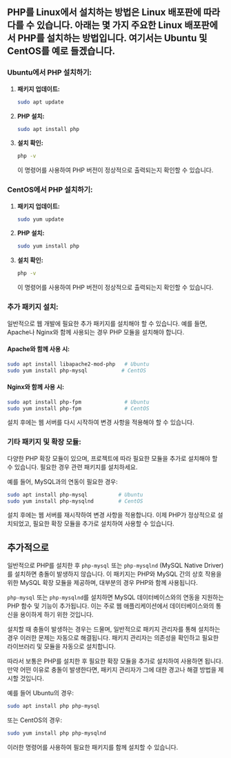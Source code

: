 ## PHP를 Linux에서 설치하는 방법은 Linux 배포판에 따라 다를 수 있습니다. 아래는 몇 가지 주요한 Linux 배포판에서 PHP를 설치하는 방법입니다. 여기서는 Ubuntu 및 CentOS를 예로 들겠습니다.

### Ubuntu에서 PHP 설치하기:

1. **패키지 업데이트:**
   ```bash
   sudo apt update
   ```

2. **PHP 설치:**
   ```bash
   sudo apt install php
   ```

3. **설치 확인:**
   ```bash
   php -v
   ```

   이 명령어를 사용하여 PHP 버전이 정상적으로 출력되는지 확인할 수 있습니다.

### CentOS에서 PHP 설치하기:

1. **패키지 업데이트:**
   ```bash
   sudo yum update
   ```

2. **PHP 설치:**
   ```bash
   sudo yum install php
   ```

3. **설치 확인:**
   ```bash
   php -v
   ```

   이 명령어를 사용하여 PHP 버전이 정상적으로 출력되는지 확인할 수 있습니다.

### 추가 패키지 설치:

일반적으로 웹 개발에 필요한 추가 패키지를 설치해야 할 수 있습니다. 예를 들면, Apache나 Nginx와 함께 사용되는 경우 PHP 모듈을 설치해야 합니다.

#### Apache와 함께 사용 시:

```bash
sudo apt install libapache2-mod-php   # Ubuntu
sudo yum install php-mysql           # CentOS
```

#### Nginx와 함께 사용 시:

```bash
sudo apt install php-fpm              # Ubuntu
sudo yum install php-fpm              # CentOS
```

설치 후에는 웹 서버를 다시 시작하여 변경 사항을 적용해야 할 수 있습니다.

### 기타 패키지 및 확장 모듈:

다양한 PHP 확장 모듈이 있으며, 프로젝트에 따라 필요한 모듈을 추가로 설치해야 할 수 있습니다. 필요한 경우 관련 패키지를 설치하세요.

예를 들어, MySQL과의 연동이 필요한 경우:

```bash
sudo apt install php-mysql          # Ubuntu
sudo yum install php-mysqlnd        # CentOS
```

설치 후에는 웹 서버를 재시작하여 변경 사항을 적용합니다. 이제 PHP가 정상적으로 설치되었고, 필요한 확장 모듈을 추가로 설치하여 사용할 수 있습니다.




## 추가적으로
일반적으로 PHP를 설치한 후 `php-mysql` 또는 `php-mysqlnd` (MySQL Native Driver)를 설치하면 충돌이 발생하지 않습니다. 이 패키지는 PHP와 MySQL 간의 상호 작용을 위한 MySQL 확장 모듈을 제공하며, 대부분의 경우 PHP와 함께 사용됩니다.

`php-mysql` 또는 `php-mysqlnd`를 설치하면 MySQL 데이터베이스와의 연동을 지원하는 PHP 함수 및 기능이 추가됩니다. 이는 주로 웹 애플리케이션에서 데이터베이스와의 통신을 용이하게 하기 위한 것입니다.

설치할 때 충돌이 발생하는 경우는 드물며, 일반적으로 패키지 관리자를 통해 설치하는 경우 이러한 문제는 자동으로 해결됩니다. 패키지 관리자는 의존성을 확인하고 필요한 라이브러리 및 모듈을 자동으로 설치합니다.

따라서 보통은 PHP를 설치한 후 필요한 확장 모듈을 추가로 설치하여 사용하면 됩니다. 만약 어떤 이유로 충돌이 발생한다면, 패키지 관리자가 그에 대한 경고나 해결 방법을 제시할 것입니다.

예를 들어 Ubuntu의 경우:

```bash
sudo apt install php php-mysql
```

또는 CentOS의 경우:

```bash
sudo yum install php php-mysqlnd
```

이러한 명령어를 사용하여 필요한 패키지를 함께 설치할 수 있습니다.


